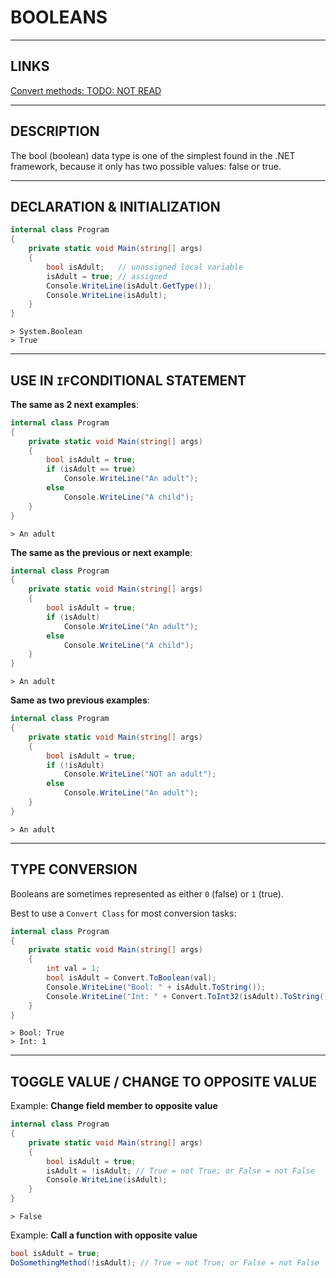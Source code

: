 # BOOLEANS


---


## LINKS

[Convert methods: TODO: NOT READ](https://code-maze.com/csharp-convert-string-to-bool/)


---



## DESCRIPTION

The bool (boolean) data type is one of the simplest found in the .NET framework, because it only has two possible values: false or true.



---



## DECLARATION & INITIALIZATION

```cs
internal class Program
{
    private static void Main(string[] args)
    {
        bool isAdult;   // unassigned local variable
        isAdult = true; // assigned
        Console.WriteLine(isAdult.GetType());
        Console.WriteLine(isAdult);
    }
}
```
```
> System.Boolean
> True
```



---



## USE IN `IF`CONDITIONAL STATEMENT

**The same as 2 next examples**:
```cs
internal class Program
{
    private static void Main(string[] args)
    {
        bool isAdult = true;  
        if (isAdult == true)  
            Console.WriteLine("An adult");  
        else  
            Console.WriteLine("A child");
    }
}
```
```
> An adult
```

**The same as the previous or next example**:
```cs
internal class Program
{
    private static void Main(string[] args)
    {
        bool isAdult = true;  
        if (isAdult)  
            Console.WriteLine("An adult");  
        else  
            Console.WriteLine("A child");
    }
}
```
```
> An adult
```


**Same as two previous examples**:
```cs
internal class Program
{
    private static void Main(string[] args)
    {
        bool isAdult = true;  
        if (!isAdult)  
            Console.WriteLine("NOT an adult");  
        else  
            Console.WriteLine("An adult");
    }
}
```
```
> An adult
```



---



## TYPE CONVERSION

Booleans are sometimes represented as either `0` (false) or `1` (true).

Best to use a `Convert Class` for most conversion tasks:
[](https://msdn.microsoft.com/en-us/library/system.convert(v=vs.110).aspx)

```cs
internal class Program
{
    private static void Main(string[] args)
    {
        int val = 1;
        bool isAdult = Convert.ToBoolean(val);
        Console.WriteLine("Bool: " + isAdult.ToString());
        Console.WriteLine("Int: " + Convert.ToInt32(isAdult).ToString());
    }
}
```
```
> Bool: True
> Int: 1
```



---



## TOGGLE VALUE / CHANGE TO OPPOSITE VALUE

Example: **Change field member to opposite value**
```cs
internal class Program
{
    private static void Main(string[] args)
    {
        bool isAdult = true;
        isAdult = !isAdult; // True = not True; or False = not False
        Console.WriteLine(isAdult);
    }
}
```
```
> False
```


Example: **Call a function with opposite value**
```cs
bool isAdult = true;
DoSomethingMethod(!isAdult); // True = not True; or False = not False
```

